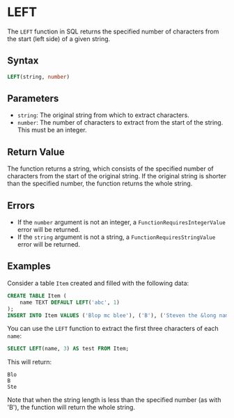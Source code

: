 # LEFT

The `LEFT` function in SQL returns the specified number of characters from the start (left side) of a given string.

## Syntax

```sql
LEFT(string, number)
```

## Parameters

- `string`: The original string from which to extract characters.
- `number`: The number of characters to extract from the start of the string. This must be an integer.

## Return Value

The function returns a string, which consists of the specified number of characters from the start of the original string. If the original string is shorter than the specified number, the function returns the whole string.

## Errors

- If the `number` argument is not an integer, a `FunctionRequiresIntegerValue` error will be returned.
- If the `string` argument is not a string, a `FunctionRequiresStringValue` error will be returned.

## Examples

Consider a table `Item` created and filled with the following data:

```sql
CREATE TABLE Item (
    name TEXT DEFAULT LEFT('abc', 1)
);
INSERT INTO Item VALUES ('Blop mc blee'), ('B'), ('Steven the &long named$ folken!');
```

You can use the `LEFT` function to extract the first three characters of each `name`:

```sql
SELECT LEFT(name, 3) AS test FROM Item;
```

This will return:

```
Blo
B
Ste
```

Note that when the string length is less than the specified number (as with 'B'), the function will return the whole string.
